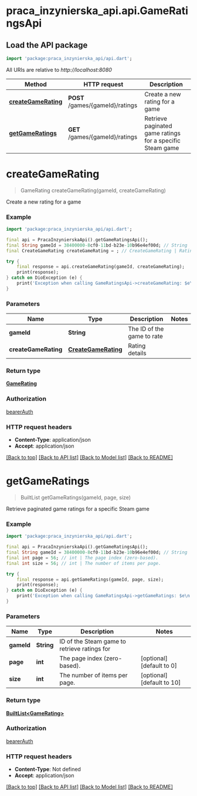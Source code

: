 # praca_inzynierska_api.api.GameRatingsApi

## Load the API package
```dart
import 'package:praca_inzynierska_api/api.dart';
```

All URIs are relative to *http://localhost:8080*

Method | HTTP request | Description
------------- | ------------- | -------------
[**createGameRating**](GameRatingsApi.md#creategamerating) | **POST** /games/{gameId}/ratings | Create a new rating for a game
[**getGameRatings**](GameRatingsApi.md#getgameratings) | **GET** /games/{gameId}/ratings | Retrieve paginated game ratings for a specific Steam game


# **createGameRating**
> GameRating createGameRating(gameId, createGameRating)

Create a new rating for a game

### Example
```dart
import 'package:praca_inzynierska_api/api.dart';

final api = PracaInzynierskaApi().getGameRatingsApi();
final String gameId = 38400000-8cf0-11bd-b23e-10b96e4ef00d; // String | The ID of the game to rate
final CreateGameRating createGameRating = ; // CreateGameRating | Rating details

try {
    final response = api.createGameRating(gameId, createGameRating);
    print(response);
} catch on DioException (e) {
    print('Exception when calling GameRatingsApi->createGameRating: $e\n');
}
```

### Parameters

Name | Type | Description  | Notes
------------- | ------------- | ------------- | -------------
 **gameId** | **String**| The ID of the game to rate | 
 **createGameRating** | [**CreateGameRating**](CreateGameRating.md)| Rating details | 

### Return type

[**GameRating**](GameRating.md)

### Authorization

[bearerAuth](../README.md#bearerAuth)

### HTTP request headers

 - **Content-Type**: application/json
 - **Accept**: application/json

[[Back to top]](#) [[Back to API list]](../README.md#documentation-for-api-endpoints) [[Back to Model list]](../README.md#documentation-for-models) [[Back to README]](../README.md)

# **getGameRatings**
> BuiltList<GameRating> getGameRatings(gameId, page, size)

Retrieve paginated game ratings for a specific Steam game

### Example
```dart
import 'package:praca_inzynierska_api/api.dart';

final api = PracaInzynierskaApi().getGameRatingsApi();
final String gameId = 38400000-8cf0-11bd-b23e-10b96e4ef00d; // String | ID of the Steam game to retrieve ratings for
final int page = 56; // int | The page index (zero-based).
final int size = 56; // int | The number of items per page.

try {
    final response = api.getGameRatings(gameId, page, size);
    print(response);
} catch on DioException (e) {
    print('Exception when calling GameRatingsApi->getGameRatings: $e\n');
}
```

### Parameters

Name | Type | Description  | Notes
------------- | ------------- | ------------- | -------------
 **gameId** | **String**| ID of the Steam game to retrieve ratings for | 
 **page** | **int**| The page index (zero-based). | [optional] [default to 0]
 **size** | **int**| The number of items per page. | [optional] [default to 10]

### Return type

[**BuiltList&lt;GameRating&gt;**](GameRating.md)

### Authorization

[bearerAuth](../README.md#bearerAuth)

### HTTP request headers

 - **Content-Type**: Not defined
 - **Accept**: application/json

[[Back to top]](#) [[Back to API list]](../README.md#documentation-for-api-endpoints) [[Back to Model list]](../README.md#documentation-for-models) [[Back to README]](../README.md)

